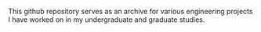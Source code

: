This github repository serves as an archive for various engineering projects I have worked on in my undergraduate and graduate studies.

<!---
arthurpawlica/arthurpawlica is a ✨ special ✨ repository because its `README.md` (this file) appears on your GitHub profile.
You can click the Preview link to take a look at your changes.
--->
